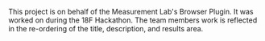This project is on behalf of the Measurement Lab's Browser Plugin. It was worked on during the 18F Hackathon. The team members work is reflected in the re-ordering of the title, description, and results area.